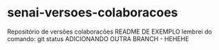 # senai-versoes-colaboracoes
Repositório de versões colaboracões
README DE EXEMPLO
lembrei do comando: git status
ADICIONANDO OUTRA BRANCH - HEHEHE
